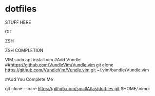 # dotfiles


STUFF HERE

GIT

ZSH

ZSH COMPLETION

VIM
sudo apt install vim
#Add Vundle
##https://github.com/VundleVim/Vundle.vim
git clone https://github.com/VundleVim/Vundle.vim.git ~/.vim/bundle/Vundle.vim

#Add You Complete Me


git clone --bare https://github.com/smallAtlas/dotfiles.git $HOME/.vimrc 
